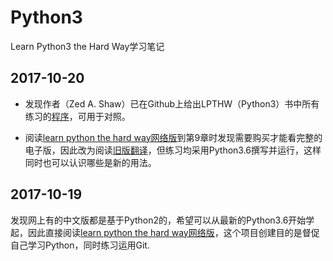 # Python3
Learn Python3 the Hard Way学习笔记

## 2017-10-20
- 发现作者（Zed A. Shaw）已在Github上给出LPTHW（Python3）书中所有练习的[程序](https://github.com/zedshaw/learn-python3-thw-code)，可用于对照。

- 阅读[learn python the hard way网络版](https://learnpythonthehardway.org/python3/)到第9章时发现需要购买才能看完整的电子版，因此改为阅读[旧版翻译](https://www.gitbook.com/book/wizardforcel/lpthw/details)，但练习均采用Python3.6撰写并运行，这样同时也可以认识哪些是新的用法。

## 2017-10-19
发现网上有的中文版都是基于Python2的，希望可以从最新的Python3.6开始学起，因此直接阅读[learn python the hard way网络版](https://learnpythonthehardway.org/python3/)，这个项目创建目的是督促自己学习Python，同时练习运用Git.
